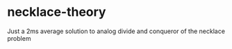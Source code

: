 # necklace-theory
Just a 2ms average solution to analog divide and conqueror of the necklace problem 
